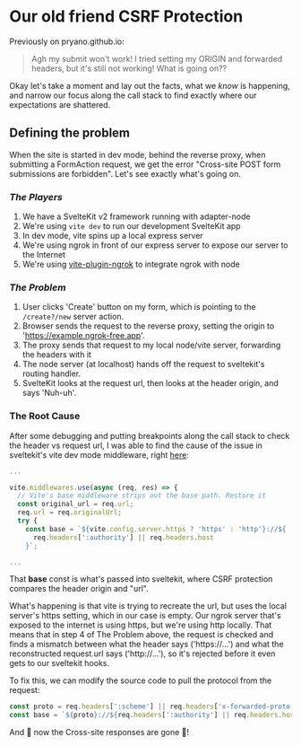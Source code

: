 # Our old friend CSRF Protection

Previously on pryano.github.io:
> Agh my submit won't work! I tried setting my ORIGIN and forwarded headers, but it's still not working! What is going on??

Okay let's take a moment and lay out the facts, what we *know* is happening, and narrow our focus along the call stack to 
find exactly where our expectations are shattered.

## Defining the problem
When the site is started in dev mode, behind the reverse proxy, when submitting a FormAction request, we
get the error "Cross-site POST form submissions are forbidden". Let's see exactly what's going on.

### _The Players_
1. We have a SvelteKit v2 framework running with adapter-node
2. We're using `vite dev` to run our development SvelteKit app
3. In dev mode, vite spins up a local express server
3. We're using ngrok in front of our express server to expose our server to the Internet
4. We're using [vite-plugin-ngrok](https://github.com/aphex/vite-plugin-ngrok/tree/main) to integrate ngrok with node

### _The Problem_
1. User clicks 'Create' button on my form, which is pointing to the `/create?/new` server action.
2. Browser sends the request to the reverse proxy, setting the origin to 'https://example.ngrok-free.app'.
3. The proxy sends that request to my local node/vite server, forwarding the headers with it
4. The node server (at localhost) hands off the request to sveltekit's routing handler.
5. SvelteKit looks at the request url, then looks at the header origin, and says 'Nuh-uh'.

### The Root Cause
After some debugging and putting breakpoints along the call stack to check the header vs request url, I was able to find the cause of the issue in sveltekit's vite dev mode
middleware, right [here](https://github.com/sveltejs/kit/blob/main/packages/kit/src/exports/vite/dev/index.js#L464):


```javascript
...

vite.middlewares.use(async (req, res) => {
  // Vite's base middleware strips out the base path. Restore it
  const original_url = req.url;
  req.url = req.originalUrl;
  try {
    const base = `${vite.config.server.https ? 'https' : 'http'}://${
      req.headers[':authority'] || req.headers.host
    }`;

...
```
That **base** const is what's passed into sveltekit, where CSRF protection compares the header origin and "url".

What's happening is that vite is trying to recreate the url, but uses the local server's https setting,
which in our case is empty. Our ngrok server that's exposed to the internet is using https, but we're using http locally.
That means that in step 4 of The Problem above, the request is checked and finds a mismatch between 
what the header says ('https://...') and what the reconstructed request.url says ('http://...'), so it's rejected before it even gets to our
sveltekit hooks.

To fix this, we can modify the source code to pull the protocol from the request:
```javascript
const proto = req.headers[':scheme'] || req.headers['x-forwarded-proto'] || 'http';
const base = `${proto}://${req.headers[':authority'] || req.headers.host}`;
```

And :tada: now the Cross-site responses are gone :tada:!
